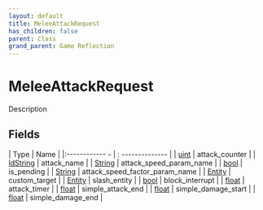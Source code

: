 ```yaml
---
layout: default
title: MeleeAttackRequest
has_children: false
parent: Class
grand_parent: Game Reflection
---
```

# MeleeAttackRequest
Description 

## Fields
| Type | Name |
|:------------ - | : -------------- |
| [uint](game-reflection/components/uint.md) | attack_counter |
| [IdString](game-reflection/components/id_string.md) | attack_name |
| [String](game-reflection/components/string.md) | attack_speed_param_name |
| [bool](game-reflection/components/bool.md) | is_pending |
| [String](game-reflection/components/string.md) | attack_speed_factor_param_name |
| [Entity](game-reflection/classes/entity.md) | custom_target |
| [Entity](game-reflection/classes/entity.md) | slash_entity |
| [bool](game-reflection/components/bool.md) | block_interrupt |
| [float](game-reflection/components/float.md) | attack_timer |
| [float](game-reflection/components/float.md) | simple_attack_end |
| [float](game-reflection/components/float.md) | simple_damage_start |
| [float](game-reflection/components/float.md) | simple_damage_end |
